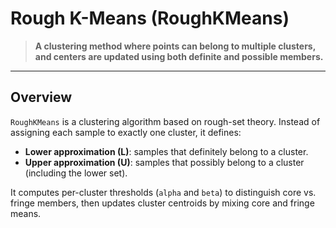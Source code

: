 # Rough K-Means (RoughKMeans)

> **A clustering method where points can belong to multiple clusters, and centers are updated using both definite and possible members.**

---

## Overview

`RoughKMeans` is a clustering algorithm based on rough-set theory. Instead of assigning each sample to exactly one cluster, it defines:

- **Lower approximation (L)**: samples that definitely belong to a cluster.
- **Upper approximation (U)**: samples that possibly belong to a cluster (including the lower set).

It computes per-cluster thresholds (`alpha` and `beta`) to distinguish core vs. fringe members, then updates cluster centroids by mixing core and fringe means.
